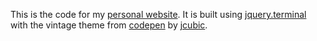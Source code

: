 This is the code for my [personal website](https://www.jantmueller.com). It is built using [jquery.terminal](https://github.com/jcubic/jquery.terminal) with the vintage theme from [codepen](https://codepen.io/jcubic/pen/BwBYOZ) by [jcubic](https://jcubic.pl/me).